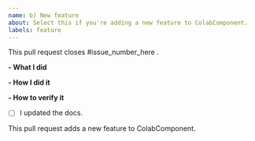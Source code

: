 ```yaml
---
name: b) New feature
about: Select this if you're adding a new feature to ColabComponent.
labels: feature
---
```


<!--
Please make sure you've read and understood our contributing guidelines;
https://github.com/PPierzc/ColabComponent/blob/master/CONTRIBUTING.md
-->

This pull request closes #issue_number_here .

**- What I did**

**- How I did it**

**- How to verify it**
<!--
You need a good justification for not
including tests for the new feature you added.
-->


- [ ] I updated the docs.

This pull request adds a new feature to ColabComponent.
